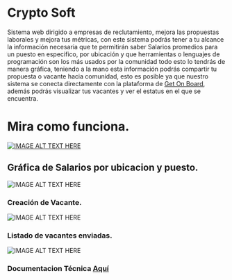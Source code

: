 # Crypto Soft

Sistema web dirigido a empresas de reclutamiento, mejora las propuestas laborales y mejora tus métricas, con este sistema podrás tener a tu
alcance la información necesaria que te permitirán saber Salarios promedios para un puesto en especifico, por ubicación y que herramientas o lenguajes de programación son los más usados por la comunidad todo esto lo tendrás de manera gráfica, teniendo a la mano esta información podrás compartir tu propuesta o vacante hacia comunidad, esto es posible ya que nuestro sistema se conecta directamente con la plataforma de [Get On Board](https://www.getonbrd.com/dashboard), además podrás visualizar tus vacantes y ver el estatus en el que se encuentra.


# Mira como funciona.

[![IMAGE ALT TEXT HERE](https://i.imgur.com/roNROI5.jpg)](https://www.youtube.com/watch?v=3m7Z3g_U-Cs)


## Gráfica de Salarios por ubicacion y puesto.

![IMAGE ALT TEXT HERE](https://i.imgur.com/e8ic9el.jpg)

### Creación de Vacante.

![IMAGE ALT TEXT HERE](https://i.imgur.com/ditNF3M.png)


### Listado de vacantes enviadas.

![IMAGE ALT TEXT HERE](https://i.imgur.com/kCWVwxg.png)


### Documentacion Técnica [Aquí](https://github.com/crivera31/Criptoteam/blob/main/src/assets/vendor/Technical.md)

